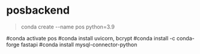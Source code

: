 # posbackend
>conda create --name pos python=3.9

#conda activate pos
#conda install uvicorn, bcrypt
#conda install -c conda-forge fastapi
#conda install mysql-connector-python
